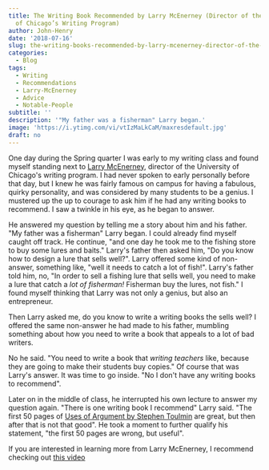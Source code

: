 ```yaml
---
title: The Writing Book Recommended by Larry McEnerney (Director of the University
  of Chicago’s Writing Program)
author: John-Henry
date: '2018-07-16'
slug: the-writing-books-recommended-by-larry-mcenerney-director-of-the-university-of-chicago-s-writing-program
categories:
  - Blog
tags:
  - Writing
  - Recommendations
  - Larry-McEnerney
  - Advice
  - Notable-People
subtitle: ''
description: '"My father was a fisherman" Larry began.'
image: 'https://i.ytimg.com/vi/vtIzMaLkCaM/maxresdefault.jpg'
draft: no
---
```


One day during the Spring quarter I was early to my writing class and found myself standing next to [Larry McEnerney](http://thecore.uchicago.edu/Winter2012/departments/EotQ-writing-for-readers.shtml), director of the University of Chicago's writing program. I had never spoken to early personally before that day, but I knew he was fairly famous on campus for having a fabulous, quirky personality, and was considered by many students to be a genius. I mustered up the up to courage to ask him if he had any writing books to recommend. I saw a twinkle in his eye, as he began to answer.

He answered my question by telling me a story about him and his father. "My father was a fisherman" Larry began. I could already find myself caught off track. He continue, "and one day he took me to the fishing store to buy some lures and baits." Larry's father then asked him, "Do you know how to design a lure that sells well?". Larry offered some kind of non-answer, something like, "well it needs to catch a lot of fish!". Larry's father told him, no, "In order to sell a fishing lure that sells well, you need to make a lure that catch a *lot of fisherman!* Fisherman buy the lures, not fish." I found myself thinking that Larry was not only a genius, but also an entrepreneur.

Then Larry asked me, do you know to write a writing books the sells well? I offered the same non-answer he had made to his father, mumbling something about how you need to write a book that appeals to a lot of bad writers.

No he said. "You need to write a book that *writing teachers* like, because they are going to make their students buy copies." Of course that was Larry's answer. It was time to go inside. "No I don't have any writing books to recommend".

Later on in the middle of class, he interrupted his own lecture to answer my question again. "There is one writing book I recommend" Larry said. "The first 50 pages of [Uses of Argument by Stephen Toulmin](https://www.amazon.com/gp/product/B00CF0JMYI/ref=dbs_a_def_rwt_bibl_vppi_i1) are great, but then after that is not that good". He took a moment to further qualify his statement, "the first 50 pages are wrong, but useful".



If you are interested in learning more from Larry McEnerney, I recommend checking out [this video](https://www.youtube.com/watch?v=vtIzMaLkCaM)